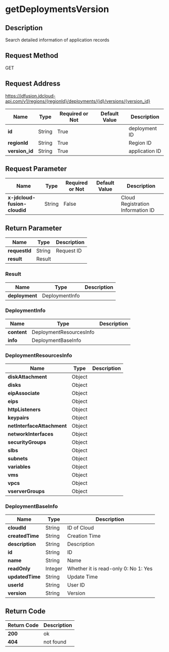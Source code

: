 # getDeploymentsVersion


## Description
Search detailed information of application records

## Request Method
GET

## Request Address
https://jdfusion.jdcloud-api.com/v1/regions/{regionId}/deployments/{id}/versions/{version_id}

|Name|Type|Required or Not|Default Value|Description|
|---|---|---|---|---|
|**id**|String|True| |deployment ID|
|**regionId**|String|True| |Region ID|
|**version_id**|String|True| |application ID|

## Request Parameter
|Name|Type|Required or Not|Default Value|Description|
|---|---|---|---|---|
|**x-jdcloud-fusion-cloudid**|String|False| |Cloud Registration Information ID|


## Return Parameter
|Name|Type|Description|
|---|---|---|
|**requestId**|String|Request ID|
|**result**|Result| |

### Result
|Name|Type|Description|
|---|---|---|
|**deployment**|DeploymentInfo| |
### DeploymentInfo
|Name|Type|Description|
|---|---|---|
|**content**|DeploymentResourcesInfo| |
|**info**|DeploymentBaseInfo| |
### DeploymentResourcesInfo
|Name|Type|Description|
|---|---|---|
|**diskAttachment**|Object| |
|**disks**|Object| |
|**eipAssociate**|Object| |
|**eips**|Object| |
|**httpListeners**|Object| |
|**keypairs**|Object| |
|**netInterfaceAttachment**|Object| |
|**networkInterfaces**|Object| |
|**securityGroups**|Object| |
|**slbs**|Object| |
|**subnets**|Object| |
|**variables**|Object| |
|**vms**|Object| |
|**vpcs**|Object| |
|**vserverGroups**|Object| |
### DeploymentBaseInfo
|Name|Type|Description|
|---|---|---|
|**cloudId**|String|ID of Cloud|
|**createdTime**|String|Creation Time|
|**description**|String|Description|
|**id**|String|ID|
|**name**|String|Name|
|**readOnly**|Integer|Whether it is read-only  0: No 1: Yes|
|**updatedTime**|String|Update Time|
|**userId**|String|User ID|
|**version**|String|Version|

## Return Code
|Return Code|Description|
|---|---|
|**200**|ok|
|**404**|not found|

